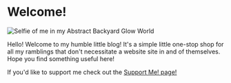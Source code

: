 <a rel="me" style="display: none;" href="https://cyberfurz.social/@Aetous">Mastodon</a>
# Welcome!

![Selfie of me in my Abstract Backyard Glow World](./img/portrait.png "Selfie of me in my Abstract Backyard Glow World.")

Hello! Welcome to my humble little blog! It's a simple little one-stop shop for all my ramblings that don't necessitate  a website site in and of themselves. Hope you find something useful here!

If you'd like to support me check out the [Support Me! page!](./SupportMe.md)